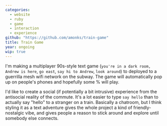 ```yaml
---
categories:
  - website
  - ruby
  - game
  - interaction
  - experience
github: "https://github.com/amonks/train-game"
title: Train Game
year: ongoing
wip: true
---
```

I'm making a multiplayer 90s-style text game (`you're in a dark room, Andrew is here`, `go east`, `say hi to Andrew`, `look around`) to deployed to a guerrilla mesh wifi network on the subway. The game will automatically pop up on people's phones and hopefully some % will play.

I'd like to create a social (if potentially a bit intrusive) experience from the antisocial reality of the commute. It's a lot easier to type `say hello` than to actually say "hello" to a stranger on a train.  Basically a chatroom, but I think styling it as a text adventure gives the whole project a kind of friendly-nostalgic vibe, and gives people a reason to stick around and explore until somebody else connects.
